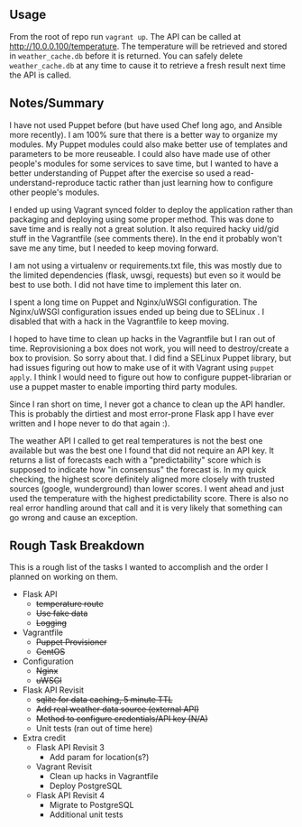 Usage
-----
From the root of repo run `vagrant up`.
The API can be called at http://10.0.0.100/temperature.
The temperature will be retrieved and stored in `weather_cache.db` before 
it is returned. 
You can safely delete `weather_cache.db` at any time to cause it to retrieve
a fresh result next time the API is called.

Notes/Summary
-------------
I have not used Puppet before (but have used Chef long ago, and Ansible more 
recently). I am 100% sure that there is a better way to organize my modules.
My Puppet modules could also make better use of templates and parameters to be 
more reuseable. I could also have made use of other people's modules for some 
services to save time, but I wanted to have a better understanding of Puppet 
after the exercise so used a read-understand-reproduce tactic rather than just 
learning how to configure other people's modules.

I ended up using Vagrant synced folder to deploy the application rather than 
packaging and deploying using some proper method. This was done to save time
and is really not a great solution. It also required hacky uid/gid stuff in
the Vagrantfile (see comments there). In the end it probably won't save me any
time, but I needed to keep moving forward.

I am not using a virtualenv or requirements.txt file, this was mostly due to
the limited dependencies (flask, uwsgi, requests) but even so it would be best 
to use both. I did not have time to implement this later on.

I spent a long time on Puppet and Nginx/uWSGI configuration. The Nginx/uWSGI 
configuration issues ended up being due to SELinux . I disabled that with a 
hack in the Vagrantfile to keep moving. 

I hoped to have time to clean up hacks in the Vagrantfile but I ran out of 
time. Reprovisioning a box does not work, you will need to destroy/create a box 
to provision. So sorry about that. I did find a SELinux Puppet library, but had 
issues figuring out how to make use of it with Vagrant using `puppet apply`. I 
think I would need to figure out how to configure puppet-librarian or use a 
puppet master to enable importing third party modules.

Since I ran short on time, I never got a chance to clean up the API handler.
This is probably the dirtiest and most error-prone Flask app I have ever 
written and I hope never to do that again :).

The weather API I called to get real temperatures is not the best one available
but was the best one I found that did not require an API key. It returns a list
of forecasts each with a "predictability" score which is supposed to indicate
how "in consensus" the forecast is. In my quick checking, the highest score 
definitely aligned more closely with trusted sources (google, wunderground)
than lower scores. I went ahead and just used the temperature with the highest
predictability score. There is also no real error handling around that call and
it is very likely that something can go wrong and cause an exception.

Rough Task Breakdown
--------------------
This is a rough list of the tasks I wanted to accomplish and the order I 
planned on working on them.

* Flask API  
  * ~~temperature route~~
  * ~~Use fake data~~
  * ~~Logging~~
* Vagrantfile
  * ~~Puppet Provisioner~~
  * ~~CentOS~~
* Configuration
  * ~~Nginx~~
  * ~~uWSGI~~
* Flask API Revisit
  * ~~sqlite for data caching, 5 minute TTL~~
  * ~~Add real weather data source (external API)~~
  * ~~Method to configure credentials/API key (N/A)~~
  * Unit tests (ran out of time here)
* Extra credit
  * Flask API Revisit 3
    * Add param for location(s?)
  * Vagrant Revisit
     * Clean up hacks in Vagrantfile
     * Deploy PostgreSQL
  * Flask API Revisit 4
    * Migrate to PostgreSQL
    * Additional unit tests